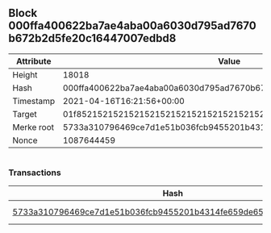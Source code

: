 ## Block 000ffa400622ba7ae4aba00a6030d795ad7670b672b2d5fe20c16447007edbd8

Attribute | Value
--- | ---
Height | 18018
Hash | 000ffa400622ba7ae4aba00a6030d795ad7670b672b2d5fe20c16447007edbd8
Timestamp | 2021-04-16T16:21:56+00:00
Target | 01f8521521521521521521521521521521521521521521521521521521521521
Merke root | 5733a310796469ce7d1e51b036fcb9455201b4314fe659de652fe764485540e6
Nonce | 1087644459

```

```

### Transactions

Hash | Amount
--- | ---
[5733a310796469ce7d1e51b036fcb9455201b4314fe659de652fe764485540e6](5733a310796469ce7d1e51b036fcb9455201b4314fe659de652fe764485540e6.md) | 10.00000000 SKEPTI 
